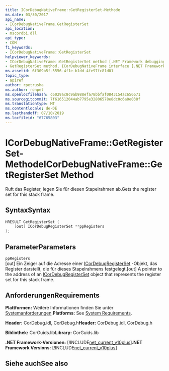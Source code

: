 ```yaml
---
title: ICorDebugNativeFrame::GetRegisterSet-Methode
ms.date: 03/30/2017
api_name:
- ICorDebugNativeFrame.GetRegisterSet
api_location:
- mscordbi.dll
api_type:
- COM
f1_keywords:
- ICorDebugNativeFrame::GetRegisterSet
helpviewer_keywords:
- ICorDebugNativeFrame::GetRegisterSet method [.NET Framework debugging]
- GetRegisterSet method, ICorDebugNativeFrame interface [.NET Framework debugging]
ms.assetid: 6f309b5f-5556-4f1e-b1dd-4fe97fc81d01
topic_type:
- apiref
author: rpetrusha
ms.author: ronpet
ms.openlocfilehash: c6029ac8c9ab988efa78bbfaf0843154ac656671
ms.sourcegitcommit: 7f616512044ab7795e32806578e8dc0c6a0e038f
ms.translationtype: MT
ms.contentlocale: de-DE
ms.lasthandoff: 07/10/2019
ms.locfileid: "67765803"
---
```

# <a name="icordebugnativeframegetregisterset-method"></a><span data-ttu-id="55f53-102">ICorDebugNativeFrame::GetRegisterSet-Methode</span><span class="sxs-lookup"><span data-stu-id="55f53-102">ICorDebugNativeFrame::GetRegisterSet Method</span></span>
<span data-ttu-id="55f53-103">Ruft das Register, legen Sie für diesen Stapelrahmen ab.</span><span class="sxs-lookup"><span data-stu-id="55f53-103">Gets the register set for this stack frame.</span></span>  
  
## <a name="syntax"></a><span data-ttu-id="55f53-104">Syntax</span><span class="sxs-lookup"><span data-stu-id="55f53-104">Syntax</span></span>  
  
```cpp  
HRESULT GetRegisterSet (  
    [out] ICorDebugRegisterSet **ppRegisters  
);  
```  
  
## <a name="parameters"></a><span data-ttu-id="55f53-105">Parameter</span><span class="sxs-lookup"><span data-stu-id="55f53-105">Parameters</span></span>  
 `ppRegisters`  
 <span data-ttu-id="55f53-106">[out] Ein Zeiger auf die Adresse einer [ICorDebugRegisterSet](../../../../docs/framework/unmanaged-api/debugging/icordebugregisterset-interface.md) -Objekt, das Register darstellt, die für dieses Stapelrahmens festgelegt.</span><span class="sxs-lookup"><span data-stu-id="55f53-106">[out] A pointer to the address of an [ICorDebugRegisterSet](../../../../docs/framework/unmanaged-api/debugging/icordebugregisterset-interface.md) object that represents the register set for this stack frame.</span></span>  
  
## <a name="requirements"></a><span data-ttu-id="55f53-107">Anforderungen</span><span class="sxs-lookup"><span data-stu-id="55f53-107">Requirements</span></span>  
 <span data-ttu-id="55f53-108">**Plattformen:** Weitere Informationen finden Sie unter [Systemanforderungen](../../../../docs/framework/get-started/system-requirements.md).</span><span class="sxs-lookup"><span data-stu-id="55f53-108">**Platforms:** See [System Requirements](../../../../docs/framework/get-started/system-requirements.md).</span></span>  
  
 <span data-ttu-id="55f53-109">**Header:** CorDebug.idl, CorDebug.h</span><span class="sxs-lookup"><span data-stu-id="55f53-109">**Header:** CorDebug.idl, CorDebug.h</span></span>  
  
 <span data-ttu-id="55f53-110">**Bibliothek:** CorGuids.lib</span><span class="sxs-lookup"><span data-stu-id="55f53-110">**Library:** CorGuids.lib</span></span>  
  
 <span data-ttu-id="55f53-111">**.NET Framework-Versionen:** [!INCLUDE[net_current_v10plus](../../../../includes/net-current-v10plus-md.md)]</span><span class="sxs-lookup"><span data-stu-id="55f53-111">**.NET Framework Versions:** [!INCLUDE[net_current_v10plus](../../../../includes/net-current-v10plus-md.md)]</span></span>  
  
## <a name="see-also"></a><span data-ttu-id="55f53-112">Siehe auch</span><span class="sxs-lookup"><span data-stu-id="55f53-112">See also</span></span>
